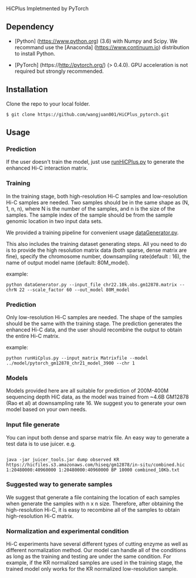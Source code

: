  HiCPlus
Impletmented by PyTorch 

## Dependency

* [Python] (https://www.python.org) (3.6) with Numpy and Scipy. We recommand use the  [Anaconda] (https://www.continuum.io) distribution to install Python. 

* [PyTorch] (https://http://pytorch.org/) (> 0.4.0). GPU acceleration is not required but strongly recommended. 

## Installation
Clone the repo to your local folder. 

```
$ git clone https://github.com/wangjuan001/HiCPlus_pytorch.git

```
## Usage

### Prediction
If the user doesn't train the model, just use [runHiCPlus.py](https://github.com/zhangyan32/HiCPlus_pytorch/blob/master/src/runHiCPlus.py) to generate the enhanced Hi-C interaction matrix. 


### Training
In the training stage, both high-resolution Hi-C samples and low-resolution Hi-C samples are needed. Two samples should be in the same shape as (N, 1, n, n), where N is the number of the samples, and n is the size of the samples. The sample index of the sample should be from the sample genomic location in two input data sets. 

We provided a training pipeline for convenient usage [dataGenerator.py](https://github.com/wangjuan001/HiCPlus_pytorch/blob/master/src/dataGenerator.py). 

This also includes the training dataset generating steps. All you need to do is to provide the high resolution matrix data (both sparse, dense matrix are fine), specify the chromosome number, downsampling rate(default : 16), the name of output model name (default: 80M_model).

example: 
```
python dataGenerator.py --input_file chr22.10k.obs.gm12878.matrix --chrN 22 --scale_factor 60 --out_model 80M_model

```
### Prediction
Only low-resolution Hi-C samples are needed. The shape of the samples should be the same with the training stage. The prediction generates the enhanced Hi-C data, and the user should recombine the output to obtain the entire Hi-C matrix. 

example:
```
python runHiCplus.py --input_matrix Matrixfile --model ../model/pytorch_gm12878_chr21_model_3900 --chr 1

```

### Models 
Models provided here are all suitable for prediction of 200M-400M sequencing depth HiC data, as the model was trained from ~4.6B GM12878 (Rao et al) at downsampling rate 16. We suggest you to generate your own model based on your own needs. 

### Input file generate
You can input both dense and sparse matrix file. An easy way to generate a test data is to use juicer. 
e.g.  
```

java -jar juicer_tools.jar dump observed KR https://hicfiles.s3.amazonaws.com/hiseq/gm12878/in-situ/combined.hic 1:20480000:40960000 1:20480000:40960000 BP 10000 combined_10Kb.txt

```

### Suggested way to generate samples
We suggest that generate a file containing the location of each samples when generate the samples with n x n size. Therefore, after obtaining the high-resolution Hi-C, it is easy to recombine all of the samples to obtain high-resolution Hi-C matrix. 

### Normalization and experimental condition
Hi-C experiments have several different types of cutting enzyme as well as different normalization method. Our model can handle all of the conditions as long as the training and testing are under the same condition. For example, if the KR normalized samples are used in the training stage, the trained model only works for the KR normalized low-resolution sample. 

